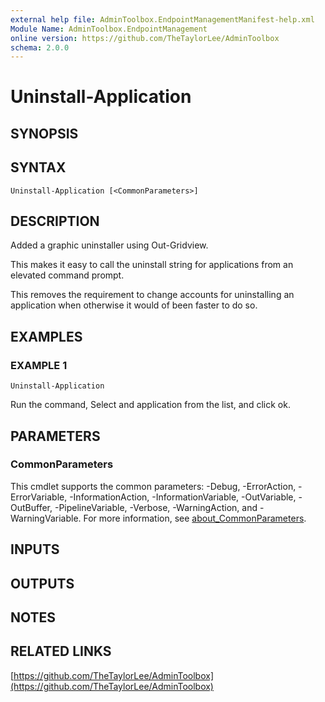 ```yaml
---
external help file: AdminToolbox.EndpointManagementManifest-help.xml
Module Name: AdminToolbox.EndpointManagement
online version: https://github.com/TheTaylorLee/AdminToolbox
schema: 2.0.0
---
```


# Uninstall-Application

## SYNOPSIS

## SYNTAX

```
Uninstall-Application [<CommonParameters>]
```

## DESCRIPTION
Added a graphic uninstaller using Out-Gridview.

This makes it easy to call the uninstall string for applications from an elevated command prompt.

This removes the requirement to change accounts for uninstalling an application when otherwise it would of been faster to do so.

## EXAMPLES

### EXAMPLE 1
```
Uninstall-Application
```

Run the command, Select and application from the list, and click ok.

## PARAMETERS

### CommonParameters
This cmdlet supports the common parameters: -Debug, -ErrorAction, -ErrorVariable, -InformationAction, -InformationVariable, -OutVariable, -OutBuffer, -PipelineVariable, -Verbose, -WarningAction, and -WarningVariable. For more information, see [about_CommonParameters](http://go.microsoft.com/fwlink/?LinkID=113216).

## INPUTS

## OUTPUTS

## NOTES

## RELATED LINKS

[https://github.com/TheTaylorLee/AdminToolbox](https://github.com/TheTaylorLee/AdminToolbox)


